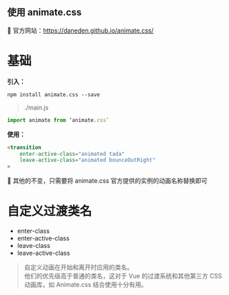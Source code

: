 ## 使用 animate.css

🔗 官方网站：<https://daneden.github.io/animate.css/>

# 基础

**引入：**
```
npm install animate.css --save
```

> ./main.js
``` javascript
import animate from ‘animate.css’     
```

**使用：**
``` html
<transition
    enter-active-class="animated tada"
    leave-active-class="animated bounceOutRight"
>
```

🦊 其他的不变，只需要将 animate.css 官方提供的实例的动画名称替换即可


# 自定义过渡类名

- enter-class
- enter-active-class
- leave-class
- leave-active-class

> 自定义动画在开始和离开时应用的类名。\
他们的优先级高于普通的类名，这对于 Vue 的过渡系统和其他第三方 CSS 动画库，如 Animate.css 结合使用十分有用。